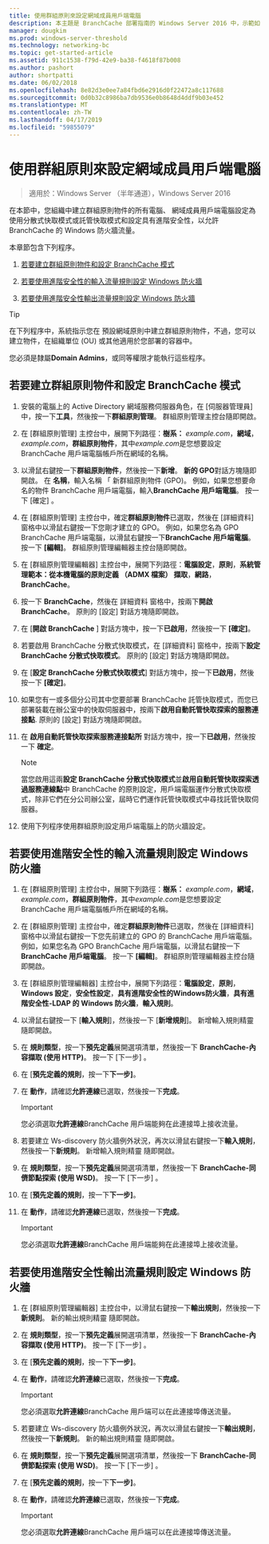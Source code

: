 ```yaml
---
title: 使用群組原則來設定網域成員用戶端電腦
description: 本主題是 BranchCache 部署指南的 Windows Server 2016 中，示範如何以最佳化 WAN 頻寬使用量，在分公司的分散式和裝載式快取模式部署 BranchCache 的一部分
manager: dougkim
ms.prod: windows-server-threshold
ms.technology: networking-bc
ms.topic: get-started-article
ms.assetid: 911c1538-f79d-42e9-ba38-f4618f87b008
ms.author: pashort
author: shortpatti
ms.date: 06/02/2018
ms.openlocfilehash: 8e82d3e0ee7a84fbd6e2916d0f22472a8c117688
ms.sourcegitcommit: 0d0b32c8986ba7db9536e0b8648d4ddf9b03e452
ms.translationtype: MT
ms.contentlocale: zh-TW
ms.lasthandoff: 04/17/2019
ms.locfileid: "59855079"
---
```

# <a name="use-group-policy-to-configure-domain-member-client-computers"></a>使用群組原則來設定網域成員用戶端電腦

>適用於：Windows Server （半年通道），Windows Server 2016

在本節中，您組織中建立群組原則物件的所有電腦、 網域成員用戶端電腦設定為使用分散式快取模式或託管快取模式和設定具有進階安全性，以允許 BranchCache 的 Windows 防火牆流量。  
  
本章節包含下列程序。  
  
1.  [若要建立群組原則物件和設定 BranchCache 模式](#bkmk_gp)  
  
2.  [若要使用進階安全性的輸入流量規則設定 Windows 防火牆](#bkmk_inbound)  
  
3.  [若要使用進階安全性輸出流量規則設定 Windows 防火牆](#bkmk_outbound)  
  
> [!TIP]  
> 在下列程序中，系統指示您在 預設網域原則中建立群組原則物件，不過，您可以建立物件，在組織單位 (OU) 或其他適用於您部署的容器中。  
  
您必須是隸屬**Domain Admins**，或同等權限才能執行這些程序。  
  
## <a name="bkmk_gp"></a>若要建立群組原則物件和設定 BranchCache 模式  
  
1.  安裝的電腦上的 Active Directory 網域服務伺服器角色，在 [伺服器管理員] 中，按一下**工具**，然後按一下**群組原則管理**。 群組原則管理主控台隨即開啟。  
  
2.  在 [群組原則管理] 主控台中，展開下列路徑：**樹系：** *example.com*，**網域**， *example.com*，**群組原則物件**，其中*example.com*是您想要設定 BranchCache 用戶端電腦帳戶所在網域的名稱。  
  
3.  以滑鼠右鍵按一下**群組原則物件**，然後按一下**新增**。 **新的 GPO**對話方塊隨即開啟。 在 **名稱**，輸入名稱 「 新群組原則物件 (GPO)。 例如，如果您想要命名的物件 BranchCache 用戶端電腦，輸入**BranchCache 用戶端電腦**。 按一下 [確定] 。  
  
4.  在 [群組原則管理] 主控台中，確定**群組原則物件**已選取，然後在 [詳細資料] 窗格中以滑鼠右鍵按一下您剛才建立的 GPO。 例如，如果您名為 GPO BranchCache 用戶端電腦，以滑鼠右鍵按一下**BranchCache 用戶端電腦**。 按一下 **\[編輯\]**。 群組原則管理編輯器主控台隨即開啟。  
  
5.  在 [群組原則管理編輯器] 主控台中，展開下列路徑：**電腦設定**，**原則**，**系統管理範本：從本機電腦的原則定義 （ADMX 檔案） 擷取**，**網路**， **BranchCache**。  
  
6.  按一下  **BranchCache**，然後在 詳細資料 窗格中，按兩下**開啟 BranchCache**。 原則的 [設定] 對話方塊隨即開啟。  
  
7.  在 [**開啟 BranchCache** ] 對話方塊中，按一下**已啟用**，然後按一下 **[確定]**。  
  
8.  若要啟用 BranchCache 分散式快取模式，在 [詳細資料] 窗格中，按兩下**設定 BranchCache 分散式快取模式**。 原則的 [設定] 對話方塊隨即開啟。  
  
9. 在 [**設定 BranchCache 分散式快取模式**] 對話方塊中，按一下**已啟用**，然後按一下 **[確定]**。  
  
10. 如果您有一或多個分公司其中您要部署 BranchCache 託管快取模式，而您已部署裝載在辦公室中的快取伺服器中，按兩下**啟用自動託管快取探索的服務連接點**. 原則的 [設定] 對話方塊隨即開啟。  
  
11. 在 **啟用自動託管快取探索服務連接點所** 對話方塊中，按一下**已啟用**，然後按一下  **確定**。  
  
    > [!NOTE]  
    > 當您啟用這兩**設定 BranchCache 分散式快取模式**並**啟用自動託管快取探索透過服務連線點**中 BranchCache 的原則設定，用戶端電腦運作分散式快取模式，除非它們在分公司辦公室，屆時它們運作託管快取模式中尋找託管快取伺服器。  
  
12. 使用下列程序使用群組原則設定用戶端電腦上的防火牆設定。  
  
## <a name="bkmk_inbound"></a>若要使用進階安全性的輸入流量規則設定 Windows 防火牆  
  
1.  在 [群組原則管理] 主控台中，展開下列路徑：**樹系：** *example.com*，**網域**， *example.com*，**群組原則物件**，其中*example.com*是您想要設定 BranchCache 用戶端電腦帳戶所在網域的名稱。  
  
2.  在 [群組原則管理] 主控台中，確定**群組原則物件**已選取，然後在 [詳細資料] 窗格中以滑鼠右鍵按一下您先前建立的 GPO 的 BranchCache 用戶端電腦。 例如，如果您名為 GPO BranchCache 用戶端電腦，以滑鼠右鍵按一下**BranchCache 用戶端電腦**。 按一下 **\[編輯\]**。 群組原則管理編輯器主控台隨即開啟。  
  
3.  在 [群組原則管理編輯器] 主控台中，展開下列路徑：**電腦設定**，**原則**， **Windows 設定**，**安全性設定**，**具有進階安全性的Windows防火牆**，**具有進階安全性-LDAP 的 Windows 防火牆**，**輸入規則**。  
  
4.  以滑鼠右鍵按一下 [**輸入規則**]，然後按一下 [**新增規則**]。 新增輸入規則精靈 隨即開啟。  
  
5.  在 **規則類型**，按一下**預先定義**展開選項清單，然後按一下  **BranchCache-內容擷取 (使用 HTTP)**。 按一下 [下一步] 。  
  
6.  在 [**預先定義的規則**，按一下**下一步]**。  
  
7.  在 **動作**，請確認**允許連線**已選取，然後按一下**完成**。  
  
    > [!IMPORTANT]  
    > 您必須選取**允許連線**BranchCache 用戶端能夠在此連接埠上接收流量。  
  
8.  若要建立 Ws-discovery 防火牆例外狀況，再次以滑鼠右鍵按一下**輸入規則**，然後按一下**新規則**。 新增輸入規則精靈 隨即開啟。  
  
9. 在 **規則類型**，按一下**預先定義**展開選項清單，然後按一下  **BranchCache-同儕節點探索 (使用 WSD)**。 按一下 [下一步] 。  
  
10. 在 [**預先定義的規則**，按一下**下一步]**。  
  
11. 在 **動作**，請確認**允許連線**已選取，然後按一下**完成**。  
  
    > [!IMPORTANT]  
    > 您必須選取**允許連線**BranchCache 用戶端能夠在此連接埠上接收流量。  
  
## <a name="bkmk_outbound"></a>若要使用進階安全性輸出流量規則設定 Windows 防火牆  
  
1.  在 [群組原則管理編輯器] 主控台中，以滑鼠右鍵按一下**輸出規則**，然後按一下**新規則**。 新的輸出規則精靈 隨即開啟。  
  
2.  在 **規則類型**，按一下**預先定義**展開選項清單，然後按一下  **BranchCache-內容擷取 (使用 HTTP)**。 按一下 [下一步] 。  
  
3.  在 [**預先定義的規則**，按一下**下一步]**。  
  
4.  在 **動作**，請確認**允許連線**已選取，然後按一下**完成**。  
  
    > [!IMPORTANT]  
    > 您必須選取**允許連線**BranchCache 用戶端可以在此連接埠傳送流量。  
  
5.  若要建立 Ws-discovery 防火牆例外狀況，再次以滑鼠右鍵按一下**輸出規則**，然後按一下**新規則**。 新的輸出規則精靈 隨即開啟。  
  
6.  在 **規則類型**，按一下**預先定義**展開選項清單，然後按一下  **BranchCache-同儕節點探索 (使用 WSD)**。 按一下 [下一步] 。  
  
7.  在 [**預先定義的規則**，按一下**下一步]**。  
  
8.  在 **動作**，請確認**允許連線**已選取，然後按一下**完成**。  
  
    > [!IMPORTANT]  
    > 您必須選取**允許連線**BranchCache 用戶端可以在此連接埠傳送流量。  
  


